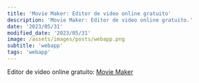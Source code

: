 ```yaml
---
title: 'Movie Maker: Editor de video online gratuito'
description: 'Movie Maker: Editor de video online gratuito.'
date: '2023/05/31'
modified_date: '2023/05/31'
image: /assets/images/posts/webapp.png
subtitle: 'webapp'
tags: 'webapp'
---
```


Editor de video online gratuito: [Movie Maker](https://moviemakeronline.com/)
